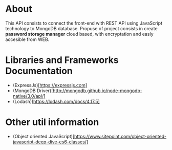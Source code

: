 # About

This API consists to connect the front-end with REST API using JavaScript technology to MongoDB database. Propuse of project consists in create **password storage manager** cloud based, with encryptation and easly accesible from WEB.

# Libraries and Frameworks Documentation

- (ExpressJs)[https://expressjs.com]
- (MongoDB Driver)[http://mongodb.github.io/node-mongodb-native/3.0/api/]
- (Lodash)[https://lodash.com/docs/4.17.5]


# Other util information

- (Object oriented JavaScript)[https://www.sitepoint.com/object-oriented-javascript-deep-dive-es6-classes/]
